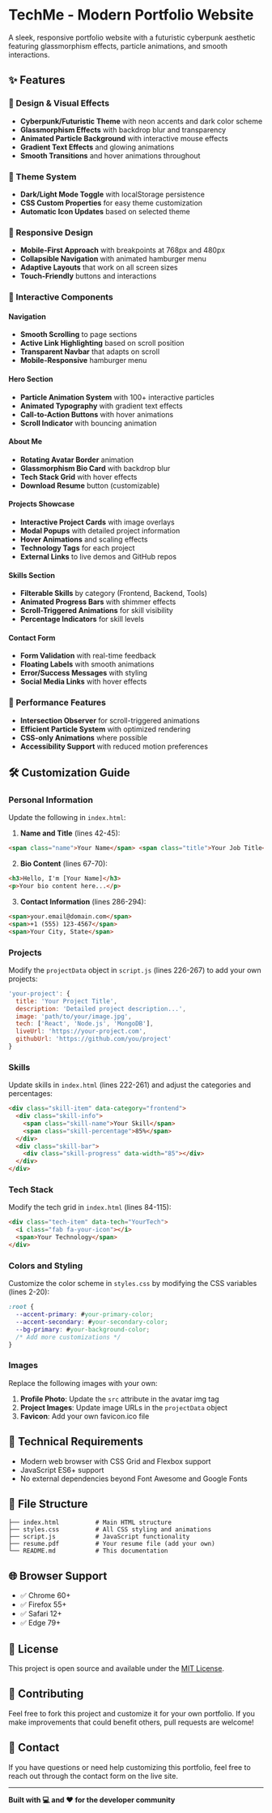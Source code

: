 # TechMe - Modern Portfolio Website

A sleek, responsive portfolio website with a futuristic cyberpunk aesthetic featuring glassmorphism effects, particle animations, and smooth interactions.

## ✨ Features

### 🎨 Design & Visual Effects

- **Cyberpunk/Futuristic Theme** with neon accents and dark color scheme
- **Glassmorphism Effects** with backdrop blur and transparency
- **Animated Particle Background** with interactive mouse effects
- **Gradient Text Effects** and glowing animations
- **Smooth Transitions** and hover animations throughout

### 🌙 Theme System

- **Dark/Light Mode Toggle** with localStorage persistence
- **CSS Custom Properties** for easy theme customization
- **Automatic Icon Updates** based on selected theme

### 📱 Responsive Design

- **Mobile-First Approach** with breakpoints at 768px and 480px
- **Collapsible Navigation** with animated hamburger menu
- **Adaptive Layouts** that work on all screen sizes
- **Touch-Friendly** buttons and interactions

### 🎯 Interactive Components

#### Navigation

- **Smooth Scrolling** to page sections
- **Active Link Highlighting** based on scroll position
- **Transparent Navbar** that adapts on scroll
- **Mobile-Responsive** hamburger menu

#### Hero Section

- **Particle Animation System** with 100+ interactive particles
- **Animated Typography** with gradient text effects
- **Call-to-Action Buttons** with hover animations
- **Scroll Indicator** with bouncing animation

#### About Me

- **Rotating Avatar Border** animation
- **Glassmorphism Bio Card** with backdrop blur
- **Tech Stack Grid** with hover effects
- **Download Resume** button (customizable)

#### Projects Showcase

- **Interactive Project Cards** with image overlays
- **Modal Popups** with detailed project information
- **Hover Animations** and scaling effects
- **Technology Tags** for each project
- **External Links** to live demos and GitHub repos

#### Skills Section

- **Filterable Skills** by category (Frontend, Backend, Tools)
- **Animated Progress Bars** with shimmer effects
- **Scroll-Triggered Animations** for skill visibility
- **Percentage Indicators** for skill levels

#### Contact Form

- **Form Validation** with real-time feedback
- **Floating Labels** with smooth animations
- **Error/Success Messages** with styling
- **Social Media Links** with hover effects

### 🚀 Performance Features

- **Intersection Observer** for scroll-triggered animations
- **Efficient Particle System** with optimized rendering
- **CSS-only Animations** where possible
- **Accessibility Support** with reduced motion preferences

## 🛠️ Customization Guide

### Personal Information

Update the following in `index.html`:

1. **Name and Title** (lines 42-45):

```html
<span class="name">Your Name</span> <span class="title">Your Job Title</span>
```

2. **Bio Content** (lines 67-70):

```html
<h3>Hello, I'm [Your Name]</h3>
<p>Your bio content here...</p>
```

3. **Contact Information** (lines 286-294):

```html
<span>your.email@domain.com</span>
<span>+1 (555) 123-4567</span>
<span>Your City, State</span>
```

### Projects

Modify the `projectData` object in `script.js` (lines 226-267) to add your own projects:

```javascript
'your-project': {
  title: 'Your Project Title',
  description: 'Detailed project description...',
  image: 'path/to/your/image.jpg',
  tech: ['React', 'Node.js', 'MongoDB'],
  liveUrl: 'https://your-project.com',
  githubUrl: 'https://github.com/you/project'
}
```

### Skills

Update skills in `index.html` (lines 222-261) and adjust the categories and percentages:

```html
<div class="skill-item" data-category="frontend">
  <div class="skill-info">
    <span class="skill-name">Your Skill</span>
    <span class="skill-percentage">85%</span>
  </div>
  <div class="skill-bar">
    <div class="skill-progress" data-width="85"></div>
  </div>
</div>
```

### Tech Stack

Modify the tech grid in `index.html` (lines 84-115):

```html
<div class="tech-item" data-tech="YourTech">
  <i class="fab fa-your-icon"></i>
  <span>Your Technology</span>
</div>
```

### Colors and Styling

Customize the color scheme in `styles.css` by modifying the CSS variables (lines 2-20):

```css
:root {
  --accent-primary: #your-primary-color;
  --accent-secondary: #your-secondary-color;
  --bg-primary: #your-background-color;
  /* Add more customizations */
}
```

### Images

Replace the following images with your own:

1. **Profile Photo**: Update the `src` attribute in the avatar img tag
2. **Project Images**: Update image URLs in the `projectData` object
3. **Favicon**: Add your own favicon.ico file

## 🔧 Technical Requirements

- Modern web browser with CSS Grid and Flexbox support
- JavaScript ES6+ support
- No external dependencies beyond Font Awesome and Google Fonts

## 📁 File Structure

```
├── index.html          # Main HTML structure
├── styles.css          # All CSS styling and animations
├── script.js           # JavaScript functionality
├── resume.pdf          # Your resume file (add your own)
└── README.md           # This documentation
```

## 🌐 Browser Support

- ✅ Chrome 60+
- ✅ Firefox 55+
- ✅ Safari 12+
- ✅ Edge 79+

## 📄 License

This project is open source and available under the [MIT License](LICENSE).

## 🤝 Contributing

Feel free to fork this project and customize it for your own portfolio. If you make improvements that could benefit others, pull requests are welcome!

## 📧 Contact

If you have questions or need help customizing this portfolio, feel free to reach out through the contact form on the live site.

---

**Built with 💻 and ❤️ for the developer community**
